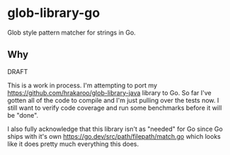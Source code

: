 # glob-library-go

Glob style pattern matcher for strings in Go.

## Why

DRAFT

This is a work in process.  I'm attempting to port my 
https://github.com/hrakaroo/glob-library-java library
to Go.  So far I've gotten all of the code to compile and I'm just pulling over the
tests now.  I still want to verify code coverage and run some benchmarks before
it will be "done".

I also fully acknowledge that this library isn't as "needed" for Go since Go ships
with it's own https://go.dev/src/path/filepath/match.go which looks like it does
pretty much everything this does.
